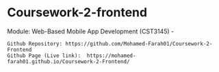 # Coursework-2-frontend

Module: Web-Based Mobile App Development (CST3145) - 

    Github Repository: https://github.com/Mohamed-Farah01/Coursework-2-Frontend
    Github Page (Live link):  https://mohamed-farah01.github.io/Coursework-2-Frontend/        

